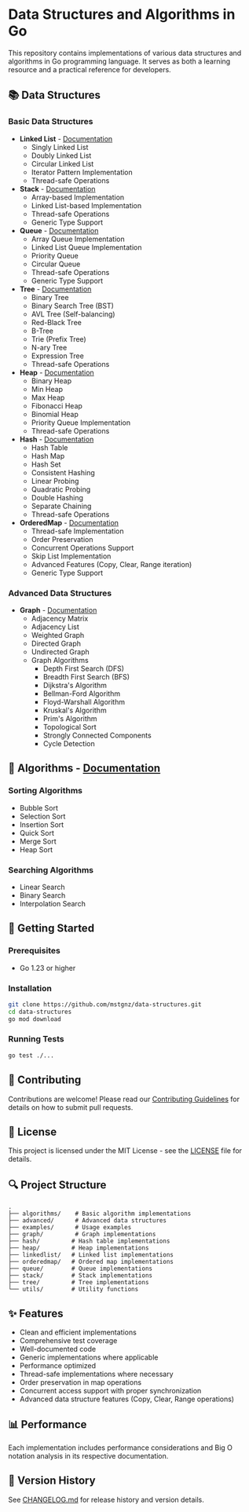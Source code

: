 # Data Structures and Algorithms in Go

This repository contains implementations of various data structures and algorithms in Go programming language. It serves as both a learning resource and a practical reference for developers.

## 📚 Data Structures

### Basic Data Structures
- **Linked List** - [Documentation](linkedlist/README.md)
  - Singly Linked List
  - Doubly Linked List
  - Circular Linked List
  - Iterator Pattern Implementation
  - Thread-safe Operations
- **Stack** - [Documentation](stack/README.md)
  - Array-based Implementation
  - Linked List-based Implementation
  - Thread-safe Operations
  - Generic Type Support
- **Queue** - [Documentation](queue/README.md)
  - Array Queue Implementation
  - Linked List Queue Implementation
  - Priority Queue
  - Circular Queue
  - Thread-safe Operations
  - Generic Type Support
- **Tree** - [Documentation](tree/README.md)
  - Binary Tree
  - Binary Search Tree (BST)
  - AVL Tree (Self-balancing)
  - Red-Black Tree
  - B-Tree
  - Trie (Prefix Tree)
  - N-ary Tree
  - Expression Tree
  - Thread-safe Operations
- **Heap** - [Documentation](heap/README.md)
  - Binary Heap
  - Min Heap
  - Max Heap
  - Fibonacci Heap
  - Binomial Heap
  - Priority Queue Implementation
  - Thread-safe Operations
- **Hash** - [Documentation](hash/README.md)
  - Hash Table
  - Hash Map
  - Hash Set
  - Consistent Hashing
  - Linear Probing
  - Quadratic Probing
  - Double Hashing
  - Separate Chaining
  - Thread-safe Operations
- **OrderedMap** - [Documentation](orderedmap/README.md)
  - Thread-safe Implementation
  - Order Preservation
  - Concurrent Operations Support
  - Skip List Implementation
  - Advanced Features (Copy, Clear, Range iteration)
  - Generic Type Support

### Advanced Data Structures
- **Graph** - [Documentation](graph/README.md)
  - Adjacency Matrix
  - Adjacency List
  - Weighted Graph
  - Directed Graph
  - Undirected Graph
  - Graph Algorithms
    - Depth First Search (DFS)
    - Breadth First Search (BFS)
    - Dijkstra's Algorithm
    - Bellman-Ford Algorithm
    - Floyd-Warshall Algorithm
    - Kruskal's Algorithm
    - Prim's Algorithm
    - Topological Sort
    - Strongly Connected Components
    - Cycle Detection

## 🔧 Algorithms - [Documentation](algorithms/README.md)

### Sorting Algorithms
- Bubble Sort
- Selection Sort
- Insertion Sort
- Quick Sort
- Merge Sort
- Heap Sort

### Searching Algorithms
- Linear Search
- Binary Search
- Interpolation Search

## 🚀 Getting Started

### Prerequisites
- Go 1.23 or higher

### Installation
```bash
git clone https://github.com/mstgnz/data-structures.git
cd data-structures
go mod download
```

### Running Tests
```bash
go test ./...
```

## 🤝 Contributing

Contributions are welcome! Please read our [Contributing Guidelines](CONTRIBUTING.md) for details on how to submit pull requests.

## 📝 License

This project is licensed under the MIT License - see the [LICENSE](LICENSE) file for details.

## 🔍 Project Structure
```
.
├── algorithms/    # Basic algorithm implementations
├── advanced/      # Advanced data structures
├── examples/      # Usage examples
├── graph/         # Graph implementations
├── hash/         # Hash table implementations
├── heap/         # Heap implementations
├── linkedlist/   # Linked list implementations
├── orderedmap/   # Ordered map implementations
├── queue/        # Queue implementations
├── stack/        # Stack implementations
├── tree/         # Tree implementations
└── utils/        # Utility functions
```

## ✨ Features

- Clean and efficient implementations
- Comprehensive test coverage
- Well-documented code
- Generic implementations where applicable
- Performance optimized
- Thread-safe implementations where necessary
- Order preservation in map operations
- Concurrent access support with proper synchronization
- Advanced data structure features (Copy, Clear, Range operations)

## 📊 Performance

Each implementation includes performance considerations and Big O notation analysis in its respective documentation.

## 🔄 Version History

See [CHANGELOG.md](CHANGELOG.md) for release history and version details.